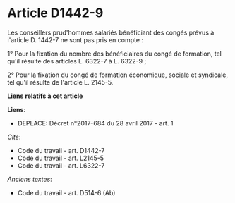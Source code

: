 # Article D1442-9

Les conseillers prud'hommes salariés bénéficiant des congés prévus à l'article D. 1442-7 ne sont pas pris en compte : 

1° Pour la fixation du nombre des bénéficiaires du congé de formation, tel qu'il résulte des articles L. 6322-7 à L.
6322-9 ; 

2° Pour la fixation du congé de formation économique, sociale et syndicale, tel qu'il résulte de l'article L. 2145-5.

**Liens relatifs à cet article**

**Liens**:

  - DEPLACE: Décret n°2017-684 du 28 avril 2017 - art. 1

_Cite_:

  - Code du travail - art. D1442-7
  - Code du travail - art. L2145-5
  - Code du travail - art. L6322-7

_Anciens textes_:

  - Code du travail - art. D514-6 (Ab)
